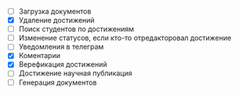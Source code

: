 - [ ] Загрузка документов
- [x] Удаление достижений
- [ ] Поиск студентов по достижениям
- [ ] Изменение статусов, если кто-то отредакторовал достижение
- [ ] Уведомления в телеграм
- [x] Коментарии
- [x] Верефикация достижений
- [ ] Достижение научная публикация
- [ ] Генерация документов
